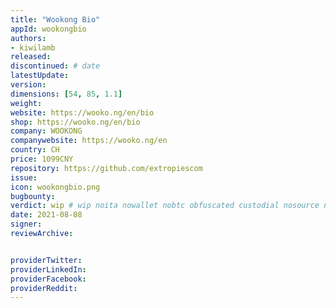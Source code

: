 ```yaml
---
title: "Wookong Bio"
appId: wookongbio
authors:
- kiwilamb
released: 
discontinued: # date
latestUpdate:
version:
dimensions: [54, 85, 1.1]
weight: 
website: https://wooko.ng/en/bio
shop: https://wooko.ng/en/bio
company: WOOKONG
companywebsite: https://wooko.ng/en
country: CH
price: 1099CNY
repository: https://github.com/extropiescom
issue:
icon: wookongbio.png
bugbounty:
verdict: wip # wip noita nowallet nobtc obfuscated custodial nosource nonverifiable reproducible bounty defunct
date: 2021-08-08
signer:
reviewArchive:


providerTwitter: 
providerLinkedIn: 
providerFacebook: 
providerReddit: 
---
```


